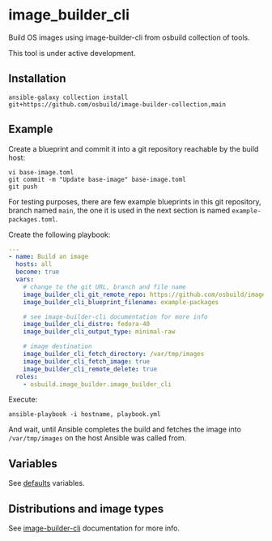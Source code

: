 # image_builder_cli

Build OS images using image-builder-cli from osbuild collection of tools.

This tool is under active development.

## Installation

    ansible-galaxy collection install git+https://github.com/osbuild/image-builder-collection,main

## Example

Create a blueprint and commit it into a git repository reachable by the build host:

```
vi base-image.toml
git commit -m "Update base-image" base-image.toml
git push
```

For testing purposes, there are few example blueprints in this git repository, branch named `main`, the one it is used in the next section is named `example-packages.toml`.

Create the following playbook:

```yaml
---
- name: Build an image
  hosts: all
  become: true
  vars:
    # change to the git URL, branch and file name
    image_builder_cli_git_remote_repo: https://github.com/osbuild/image-builder-collection
    image_builder_cli_blueprint_filename: example-packages

    # see image-builder-cli documentation for more info
    image_builder_cli_distro: fedora-40
    image_builder_cli_output_type: minimal-raw

    # image destination
    image_builder_cli_fetch_directory: /var/tmp/images
    image_builder_cli_fetch_image: true
    image_builder_cli_remote_delete: true
  roles:
    - osbuild.image_builder.image_builder_cli
```

Execute:

    ansible-playbook -i hostname, playbook.yml

And wait, until Ansible completes the build and fetches the image into `/var/tmp/images` on the host Ansible was called from.

## Variables

See [defaults](defaults/main.yml) variables.

## Distributions and image types

See [image-builder-cli](https://github.com/osbuild/image-builder-cli) documentation for more info.
